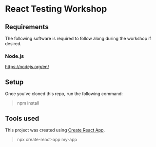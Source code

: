# React Testing Workshop

## Requirements

The following software is required to follow along during the workshop if desired.

### Node.js

https://nodejs.org/en/

## Setup

Once you've cloned this repo, run the following command:

> npm install

## Tools used

This project was created using [Create React App](https://create-react-app.dev/docs/getting-started).

> npx create-react-app my-app
